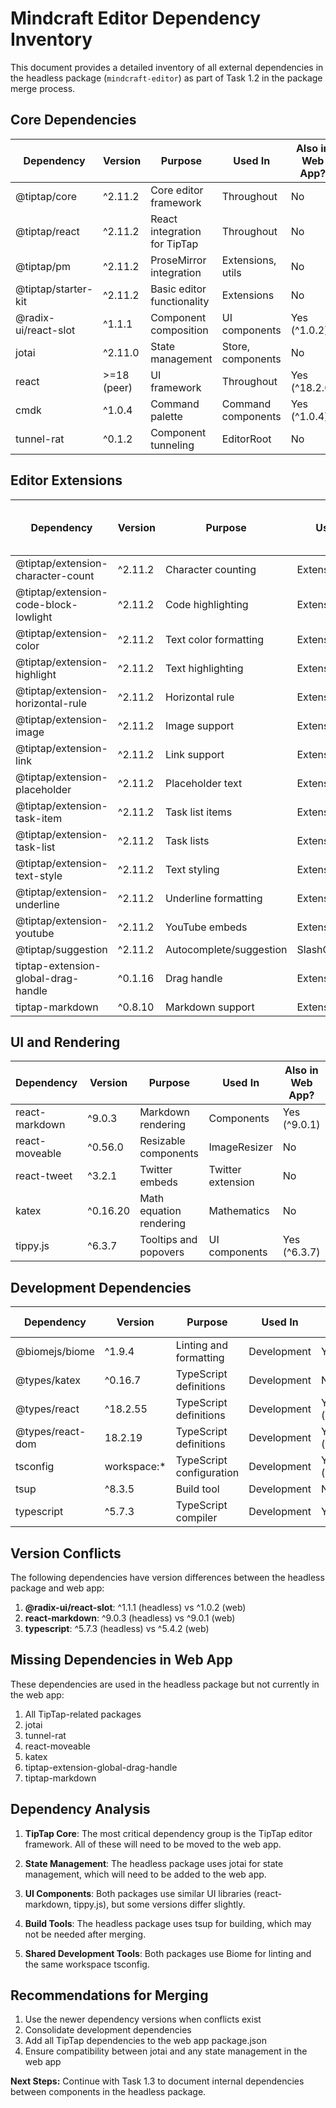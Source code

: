 # Mindcraft Editor Dependency Inventory

This document provides a detailed inventory of all external dependencies in the headless package (`mindcraft-editor`) as part of Task 1.2 in the package merge process.

## Core Dependencies

| Dependency | Version | Purpose | Used In | Also in Web App? |
|------------|---------|---------|---------|------------------|
| @tiptap/core | ^2.11.2 | Core editor framework | Throughout | No |
| @tiptap/react | ^2.11.2 | React integration for TipTap | Throughout | No |
| @tiptap/pm | ^2.11.2 | ProseMirror integration | Extensions, utils | No |
| @tiptap/starter-kit | ^2.11.2 | Basic editor functionality | Extensions | No |
| @radix-ui/react-slot | ^1.1.1 | Component composition | UI components | Yes (^1.0.2) |
| jotai | ^2.11.0 | State management | Store, components | No |
| react | >=18 (peer) | UI framework | Throughout | Yes (^18.2.0) |
| cmdk | ^1.0.4 | Command palette | Command components | Yes (^1.0.4) |
| tunnel-rat | ^0.1.2 | Component tunneling | EditorRoot | No |

## Editor Extensions

| Dependency | Version | Purpose | Used In | Also in Web App? |
|------------|---------|---------|---------|------------------|
| @tiptap/extension-character-count | ^2.11.2 | Character counting | Extensions | No |
| @tiptap/extension-code-block-lowlight | ^2.11.2 | Code highlighting | Extensions | No |
| @tiptap/extension-color | ^2.11.2 | Text color formatting | Extensions | No |
| @tiptap/extension-highlight | ^2.11.2 | Text highlighting | Extensions | No |
| @tiptap/extension-horizontal-rule | ^2.11.2 | Horizontal rule | Extensions | No |
| @tiptap/extension-image | ^2.11.2 | Image support | Extensions | No |
| @tiptap/extension-link | ^2.11.2 | Link support | Extensions | No |
| @tiptap/extension-placeholder | ^2.11.2 | Placeholder text | Extensions | No |
| @tiptap/extension-task-item | ^2.11.2 | Task list items | Extensions | No |
| @tiptap/extension-task-list | ^2.11.2 | Task lists | Extensions | No |
| @tiptap/extension-text-style | ^2.11.2 | Text styling | Extensions | No |
| @tiptap/extension-underline | ^2.11.2 | Underline formatting | Extensions | No |
| @tiptap/extension-youtube | ^2.11.2 | YouTube embeds | Extensions | No |
| @tiptap/suggestion | ^2.11.2 | Autocomplete/suggestion | SlashCommand | No |
| tiptap-extension-global-drag-handle | ^0.1.16 | Drag handle | Extensions | No |
| tiptap-markdown | ^0.8.10 | Markdown support | Extensions | No |

## UI and Rendering

| Dependency | Version | Purpose | Used In | Also in Web App? |
|------------|---------|---------|---------|------------------|
| react-markdown | ^9.0.3 | Markdown rendering | Components | Yes (^9.0.1) |
| react-moveable | ^0.56.0 | Resizable components | ImageResizer | No |
| react-tweet | ^3.2.1 | Twitter embeds | Twitter extension | No |
| katex | ^0.16.20 | Math equation rendering | Mathematics | No |
| tippy.js | ^6.3.7 | Tooltips and popovers | UI components | Yes (^6.3.7) |

## Development Dependencies

| Dependency | Version | Purpose | Used In | Also in Web App? |
|------------|---------|---------|---------|------------------|
| @biomejs/biome | ^1.9.4 | Linting and formatting | Development | Yes (^1.9.4) |
| @types/katex | ^0.16.7 | TypeScript definitions | Development | No |
| @types/react | ^18.2.55 | TypeScript definitions | Development | Yes (^18.2.61) |
| @types/react-dom | 18.2.19 | TypeScript definitions | Development | Yes (^18.2.19) |
| tsconfig | workspace:* | TypeScript configuration | Development | Yes (workspace:*) |
| tsup | ^8.3.5 | Build tool | Development | No |
| typescript | ^5.7.3 | TypeScript compiler | Development | Yes (^5.4.2) |

## Version Conflicts

The following dependencies have version differences between the headless package and web app:

1. **@radix-ui/react-slot**: ^1.1.1 (headless) vs ^1.0.2 (web)
2. **react-markdown**: ^9.0.3 (headless) vs ^9.0.1 (web)
3. **typescript**: ^5.7.3 (headless) vs ^5.4.2 (web)

## Missing Dependencies in Web App

These dependencies are used in the headless package but not currently in the web app:

1. All TipTap-related packages
2. jotai
3. tunnel-rat
4. react-moveable
5. katex
6. tiptap-extension-global-drag-handle
7. tiptap-markdown

## Dependency Analysis

1. **TipTap Core**: The most critical dependency group is the TipTap editor framework. All of these will need to be moved to the web app.

2. **State Management**: The headless package uses jotai for state management, which will need to be added to the web app.

3. **UI Components**: Both packages use similar UI libraries (react-markdown, tippy.js), but some versions differ slightly.

4. **Build Tools**: The headless package uses tsup for building, which may not be needed after merging.

5. **Shared Development Tools**: Both packages use Biome for linting and the same workspace tsconfig.

## Recommendations for Merging

1. Use the newer dependency versions when conflicts exist
2. Consolidate development dependencies
3. Add all TipTap dependencies to the web app package.json
4. Ensure compatibility between jotai and any state management in the web app

**Next Steps:** Continue with Task 1.3 to document internal dependencies between components in the headless package. 